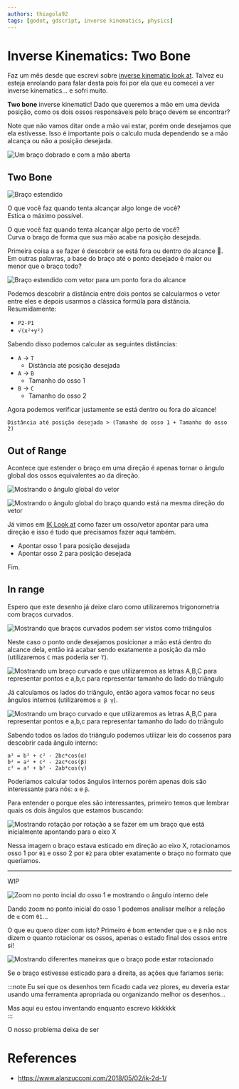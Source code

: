 ```yaml
---
authors: thiagola92
tags: [godot, gdscript, inverse kinematics, physics]
---
```


# Inverse Kinematics: Two Bone

Faz um mês desde que escrevi sobre [inverse kinematic look at](../2024-02-04-ik-look-at/index.md). Talvez eu esteja enrolando para falar desta pois foi por ela que eu comecei a ver inverse kinematics... e sofri muito.  

**Two bone** inverse kinematic! Dado que queremos a mão em uma devida posição, como os dois ossos responsáveis pelo braço devem se encontrar?  

Note que não vamos ditar onde a mão vai estar, porém onde desejamos que ela estivesse. Isso é importante pois o calculo muda dependendo se a mão alcança ou não a posição desejada.  

![Um braço dobrado e com a mão aberta](./arm.svg)  

## Two Bone

![Braço estendido](./arm_extended.svg)  

O que você faz quando tenta alcançar algo longe de você?  
Estica o máximo possível. 

O que você faz quando tenta alcançar algo perto de você?  
Curva o braço de forma que sua mão acabe na posição desejada.  

Primeira coisa a se fazer é descobrir se está fora ou dentro do alcance 🤣.  
Em outras palavras, a base do braço até o ponto desejado é maior ou menor que o braço todo?  

![Braço estendido com vetor para um ponto fora do alcance](./arm_extended_vec.svg)  

Podemos descobrir a distância entre dois pontos se calcularmos o vetor entre eles e depois usarmos a clássica formúla para distância. Resumidamente:  
- `P2-P1`
- `√(x²+y²)`

Sabendo disso podemos calcular as seguintes distâncias:  
- `A` -> `T`
  - Distância até posição desejada
- `A` -> `B`
  - Tamanho do osso 1
- `B` -> `C`
  - Tamanho do osso 2

Agora podemos verificar justamente se está dentro ou fora do alcance!  

```
Distância até posição desejada > (Tamanho do osso 1 + Tamanho do osso 2)
```

## Out of Range

Acontece que estender o braço em uma direção é apenas tornar o ângulo global dos ossos equivalentes ao da direção.  

![Mostrando o ângulo global do vetor](./arm_extended_ang.svg)  

![Mostrando o ângulo global do braço quando está na mesma direção do vetor](./arm_extended_ang2.svg)  

Já vimos em [IK Look at](../2024-02-04-ik-look-at/index.md) como fazer um osso/vetor apontar para uma direção e isso é tudo que precisamos fazer aqui também.  

- Apontar osso 1 para posição desejada
- Apontar osso 2 para posição desejada

Fim.

## In range

Espero que este desenho já deixe claro como utilizaremos trigonometria com braços curvados.  

![Mostrando que braços curvados podem ser vistos como triângulos](./arm_triangle.svg)  

Neste caso o ponto onde desejamos posicionar a mão está dentro do alcance dela, então irá acabar sendo exatamente a posição da mão (utilizaremos `C` mas poderia ser `T`).  

![Mostrando um braço curvado e que utilizaremos as letras `A,B,C` para representar pontos e `a,b,c` para representar tamanho do lado do triângulo](./arm_triangle_curved.svg)  

Já calculamos os lados do triângulo, então agora vamos focar no seus ângulos internos (utilizaremos `α β γ`).  

![Mostrando um braço curvado e que utilizaremos as letras `A,B,C` para representar pontos e `a,b,c` para representar tamanho do lado do triângulo](./arm_triangle_curved2.svg)  

Sabendo todos os lados do triângulo podemos utilizar leis do cossenos para descobrir cada ângulo interno:  

```
a² = b² + c² - 2bc*cos(α)
b² = a² + c² - 2ac*cos(β)
c² = a² + b² - 2ab*cos(γ)
```

Poderiamos calcular todos ângulos internos porém apenas dois são interessante para nós: `α` e `β`.  

Para entender o porque eles são interessantes, primeiro temos que lembrar quais os dois ângulos que estamos buscando:  

![Mostrando rotação por rotação a se fazer em um braço que está inicialmente apontando para o eixo X](./arm_triangle_curved5.svg)  

Nessa imagem o braço estava esticado em direção ao eixo X, rotacionamos osso 1 por `θ1` e osso 2 por `θ2` para obter exatamente o braço no formato que queriamos.  

---

WIP  

![Zoom no ponto incial do osso 1 e mostrando o ângulo interno dele](./arm_triangle_curved3.svg)  

Dando zoom no ponto inicial do osso 1 podemos analisar melhor a relação de `α` com `θ1`...  

O que eu quero dizer com isto? Primeiro é bom entender que `α` e `β` não nos dizem o quanto rotacionar os ossos, apenas o estado final dos ossos entre si! 

![Mostrando diferentes maneiras que o braço pode estar rotacionado](./arm_triangle_curved4.svg)  

Se o braço estivesse esticado para a direita, as ações que fariamos seria:  

:::note
Eu sei que os desenhos tem ficado cada vez piores, eu deveria estar usando uma ferramenta apropriada ou organizando melhor os desenhos...  

Mas aqui eu estou inventando enquanto escrevo kkkkkkk  
:::




O nosso problema deixa de ser 

# References
- https://www.alanzucconi.com/2018/05/02/ik-2d-1/